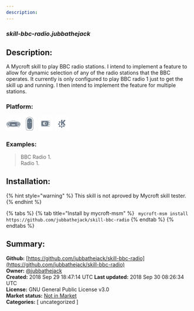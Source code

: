 ```yaml
---
description: 
---
```


### _skill-bbc-radio.jubbathejack_  
## Description:  
A Mycroft skill to play BBC radio stations. I intend to implement a feature to allow for dynamic
selection of any of the radio stations that the BBC operates. It currently is only configured
to play BBC radio 1 just to get the skill up and running. I then intend to implement the
feature for multiple stations.  
  
### Platform:  
 ![Mark I](../.gitbook/assets/mark-1-icon.png)  ![Mark II](../.gitbook/assets/mark-2-icon.png)  ![Picroft](../.gitbook/assets/picroft-icon.png)  ![plasmoid](../.gitbook/assets/kde.png)   
### Examples:  
> BBC Radio 1.  
> Radio 1.  
  
## Installation:  
{% hint style="warning" %}
This skill is not aproved by Mycroft skill tester.
{% endhint %}
    
{% tabs %}
{% tab title="Install by mycroft-msm" %}
``` mycroft-msm install https://github.com/jubbathejack/skill-bbc-radio```
{% endtab %}
  {% endtabs %}
    
## Summary:  
**Github:** [https://github.com/jubbathejack/skill-bbc-radio](https://github.com/jubbathejack/skill-bbc-radio)  
**Owner:** [@jubbathejack](https://github.com/jubbathejack)  
**Created:** 2018 Sep 29 18:47:14 UTC  **Last updated:** 2018 Sep 30 08:26:34 UTC  
**License:** GNU General Public License v3.0  
**Market status:** [Not in Market](https://market.mycroft.ai/skill/)  
**Categories:** [ uncategorized ]   
